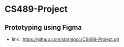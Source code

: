 # CS489-Project

## Prototyping using Figma
- link : <https://github.com/starmpcc/CS489-Project.git>